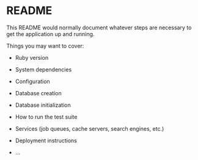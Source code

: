 # README

This README would normally document whatever steps are necessary to get the
application up and running.

Things you may want to cover:

* Ruby version

* System dependencies

* Configuration

* Database creation

* Database initialization

* How to run the test suite

* Services (job queues, cache servers, search engines, etc.)

* Deployment instructions

* ...





<!-- REFERENCES -->
<!-- continent size, population, area from https://www.thoughtco.com/continents-ranked-by-size-and-population-4163436 -->
<!-- continent images from whatarethe7continents.com -->
<!-- conflict info from https://www.cfr.org/interactives/global-conflict-tracker#!/global-conflict-tracker -->


<!-- <script type="text/javascript">
handler = Gmaps.build('Google');
handler.buildMap({ provider: {}, internal: {id: 'map'}}, function(){
  markers = handler.addMarkers([
    {
      "lat": 37.3333945,
      "lng": -121.8806499,
      "picture": {
        "width":  32,
        "height": 32
      },
      "infowindow": "SJSU"
    }
  ]);
  handler.bounds.extendWith(markers);
  handler.fitMapToBounds();
});
</script> -->


<!-- <div style='width: 800px;'>
  <div id="map" style='width: 800px; height: 400px;'></div>
</div> -->
